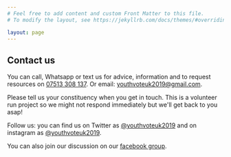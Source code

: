 ```yaml
---
# Feel free to add content and custom Front Matter to this file.
# To modify the layout, see https://jekyllrb.com/docs/themes/#overriding-theme-defaults

layout: page
---
```


<section class="section green" markdown="1">
<h2 id="contact-us">Contact us</h2>

You can call, Whatsapp or text us for advice, information and to request resources on <a href="tel:07513308137">07513 308 137</a>. Or email: <a href="mailto:youthvoteuk2019@gmail.com">youthvoteuk2019@gmail.com</a>.

Please tell us your constituency when you get in touch. This is a volunteer run project so we might not respond immediately but we'll get back to you asap!

Follow us: you can find us on Twitter as <a href="https://twitter.com/youthvoteuk2019" target="_blank">@youthvoteuk2019</a> and on instagram as <a href="https://instagram.com/youthvoteuk2019" target="_blank">@youthvoteuk2019</a>.

You can also join our discussion on our <a href="https://m.facebook.com/groups/1343748332340714/" target="_blank">facebook group</a>.
</section>
